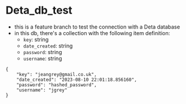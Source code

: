# Deta_db_test

- this is a feature branch to test the connection with a Deta database
- in this db, there's a collection with the following item definition:
  - `key`: string
  - `date_created`: string
  - `password`: string
  - `username`: string
```
{
	"key": "jeangrey@gmail.co.uk",
	"date_created": "2023-08-10 22:01:18.856160",
	"password": "hashed_password",
	"username": "jgrey"
}
```